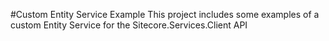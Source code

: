#Custom Entity Service Example
This project includes some examples of a custom Entity Service for the Sitecore.Services.Client API
